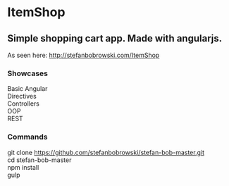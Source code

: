 # ItemShop
## Simple shopping cart app. Made with angularjs.
As seen here: http://stefanbobrowski.com/ItemShop

### Showcases
Basic Angular <br />
Directives <br />
Controllers <br />
OOP <br />
REST <br />

### Commands
git clone https://github.com/stefanbobrowski/stefan-bob-master.git <br />
cd stefan-bob-master <br />
npm install <br />
gulp <br />

